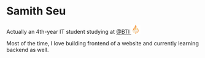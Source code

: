 # Samith Seu

Actually an 4th-year IT student studying at <a target="_blank" href="https://www.facebook.com/brachnasastraBTI">@BTI <img height="24pt" src="small-bti-logo.png" /> </a>

Most of the time, I love building frontend of a website and currently learning backend as well.
